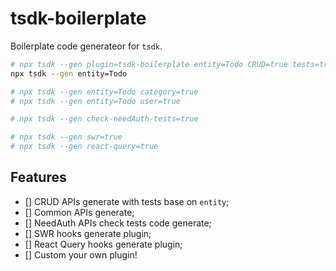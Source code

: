 # tsdk-boilerplate

Boilerplate code generateor for `tsdk`.

```bash
# npx tsdk --gen plugin=tsdk-boilerplate entity=Todo CRUD=true tests=true category=false user=false
npx tsdk --gen entity=Todo

# npx tsdk --gen entity=Todo category=true
# npx tsdk --gen entity=Todo user=true

# npx tsdk --gen check-needAuth-tests=true

# npx tsdk --gen swr=true
# npx tsdk --gen react-query=true

```

## Features

- [] CRUD APIs generate with tests base on `entity`;
- [] Common APIs generate;
- [] NeedAuth APIs check tests code generate;
- [] SWR hooks generate plugin;
- [] React Query hooks generate plugin;
- [] Custom your own plugin!
